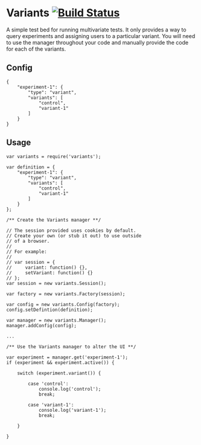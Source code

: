 # Variants [![Build Status](https://travis-ci.org/heldtogether/variants.svg)](https://travis-ci.org/heldtogether/variants)

A simple test bed for running multivariate tests. It only provides a way to query experiments and assigning users to a particular variant. You will need to use the manager throughout your code and manually provide the code for each of the variants.

## Config

	{
		"experiment-1": {
			"type": "variant",
			"variants": [
				"control",
				"variant-1"
			]
		}
	}


## Usage

	var variants = require('variants');

	var definition = {
		"experiment-1": {
			"type": "variant",
			"variants": [
				"control",
				"variant-1"
			]
		}
	};

	/** Create the Variants manager **/

	// The session provided uses cookies by default.
	// Create your own (or stub it out) to use outside
	// of a browser.
	//
	// For example:
	//
	// var session = {
	//     variant: function() {},
	//     setVariant: function() {}
	// };
	var session = new variants.Session();

	var factory = new variants.Factory(session);

	var config = new variants.Config(factory);
	config.setDefintion(definition);

	var manager = new variants.Manager();
	manager.addConfig(config);

	...

	/** Use the Variants manager to alter the UI **/

	var experiment = manager.get('experiment-1');
	if (experiment && experiment.active()) {

		switch (experiment.variant()) {

			case 'control':
				console.log('control');
				break;

			case 'variant-1':
				console.log('variant-1');
				break;

		}

	}
